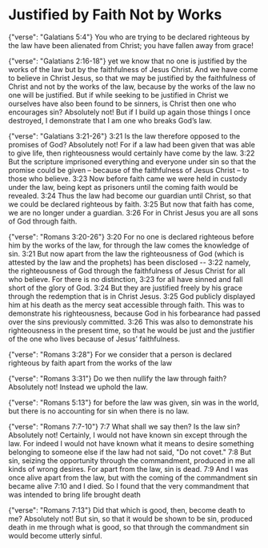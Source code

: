 Justified by Faith Not by Works
========================================================================

{"verse": "Galatians 5:4"}
You who are trying to be declared righteous by the law have been alienated from Christ; you have fallen away from grace!

{"verse": "Galatians 2:16-18"}
yet we know that no one is justified by the works of the law but by the faithfulness of Jesus Christ. And we have come to believe in Christ Jesus, so that we may be justified by the faithfulness of Christ and not by the works of the law, because by the works of the law no one will be justified. But if while seeking to be justified in Christ we ourselves have also been found to be sinners, is Christ then one who encourages sin? Absolutely not! But if I build up again those things I once destroyed, I demonstrate that I am one who breaks God’s law.

{"verse": "Galatians 3:21-26"}
3:21 Is the law therefore opposed to the promises of God? Absolutely not! For if a law had been given that was able to give life, then righteousness would certainly have come by the law. 3:22 But the scripture imprisoned everything and everyone under sin so that the promise could be given – because of the faithfulness of Jesus Christ – to those who believe.  3:23 Now before faith came we were held in custody under the law, being kept as prisoners until the coming faith would be revealed. 3:24 Thus the law had become our guardian until Christ, so that we could be declared righteous by faith. 3:25 But now that faith has come, we are no longer under a guardian. 3:26 For in Christ Jesus you are all sons of God through faith.

{"verse": "Romans 3:20-26"}
 3:20 For no one is declared righteous before him by the works of the law, for through the law comes the knowledge of sin. 3:21 But now apart from the law the righteousness of God (which is attested by the law and the prophets) has been disclosed -- 3:22 namely, the righteousness of God through the faithfulness of Jesus Christ for all who believe. For there is no distinction, 3:23 for all have sinned and fall short of the glory of God. 3:24 But they are justified freely by his grace through the redemption that is in Christ Jesus. 3:25 God publicly displayed him at his death as the mercy seat accessible through faith. This was to demonstrate his righteousness, because God in his forbearance had passed over the sins previously committed. 3:26 This was also to demonstrate his righteousness in the present time, so that he would be just and the justifier of the one who lives because of Jesus’ faithfulness.

{"verse": "Romans 3:28"}
For we consider that a person is declared righteous by faith apart from the works of the law

{"verse": "Romans 3:31"}
 Do we then nullify the law through faith? Absolutely not! Instead we uphold the law.

{"verse": "Romans 5:13"}
for before the law was given, sin was in the world, but there is no accounting for sin when there is no law.

{"verse": "Romans 7:7-10"}
7:7 What shall we say then? Is the law sin? Absolutely not! Certainly, I would not have known sin except through the law.  For indeed I would not have known what it means to desire something belonging to someone else if the law had not said, "Do not covet." 7:8 But sin, seizing the opportunity through the commandment, produced in me all kinds of wrong desires. For apart from the law, sin is dead.  7:9 And I was once alive apart from the law, but with the coming of the commandment sin became alive 7:10 and I died. So I found that the very commandment that was intended to bring life brought death

{"verse": "Romans 7:13"}
Did that which is good, then, become death to me? Absolutely not! But sin, so that it would be shown to be sin, produced death in me through what is good, so that through the commandment sin would become utterly sinful.
